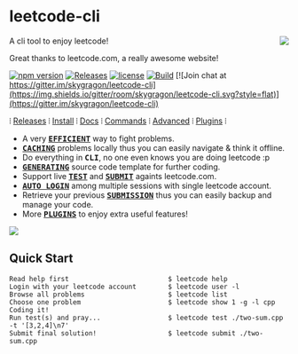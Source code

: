 # leetcode-cli

<img src="https://github.com/skygragon/leetcode-cli/raw/master/docs/logo.png" align="right">

A cli tool to enjoy leetcode!

Great thanks to leetcode.com, a really awesome website!

[![npm version](https://img.shields.io/npm/v/leetcode-cli.svg?style=flat)](https://www.npmjs.com/package/leetcode-cli)
[![Releases](https://img.shields.io/github/release/skygragon/leetcode-cli.svg?style=flat)](https://github.com/skygragon/leetcode-cli/releases)
[![license](https://img.shields.io/npm/l/leetcode-cli.svg?style=flat)](https://github.com/skygragon/leetcode-cli/blob/master/LICENSE)
[![Build](https://img.shields.io/travis/skygragon/leetcode-cli.svg?style=flat)](https://travis-ci.org/skygragon/leetcode-cli)
[![Join chat at https://gitter.im/skygragon/leetcode-cli](https://img.shields.io/gitter/room/skygragon/leetcode-cli.svg?style=flat)](https://gitter.im/skygragon/leetcode-cli)

⦙ [Releases](https://skygragon.github.io/leetcode-cli/releases) ⦙
[Install](https://skygragon.github.io/leetcode-cli/install) ⦙
[Docs](https://skygragon.github.io/leetcode-cli/) ⦙
[Commands](https://skygragon.github.io/leetcode-cli/commands) ⦙
[Advanced](https://skygragon.github.io/leetcode-cli/advanced) ⦙
[Plugins](https://github.com/skygragon/leetcode-cli-plugins) ⦙

* A very <kbd>[**EFFICIENT**](#quick-start)</kbd> way to fight problems.
* <kbd>[**CACHING**](https://skygragon.github.io/leetcode-cli/advanced#cache)</kbd> problems locally thus you can easily navigate & think it offline.
* Do everything in <kbd>**CLI**</kbd>, no one even knows you are doing leetcode :p
* <kbd>[**GENERATING**](https://skygragon.github.io/leetcode-cli/commands#show)</kbd> source code template for further coding.
* Support live <kbd>[**TEST**](https://skygragon.github.io/leetcode-cli/commands#test)</kbd> and <kbd>[**SUBMIT**](https://skygragon.github.io/leetcode-cli/commands#submit)</kbd> againts leetcode.com.
* <kbd>[**AUTO LOGIN**](https://skygragon.github.io/leetcode-cli/advanced#auto-login)</kbd> among multiple sessions with single leetcode account.
* Retrieve your previous <kbd>[**SUBMISSION**](https://skygragon.github.io/leetcode-cli/commands#submission)</kbd> thus you can easily backup and manage your code.
* More <kbd>[**PLUGINS**](https://skygragon.github.io/leetcode-cli/advanced#plugins)</kbd> to enjoy extra useful features!

<kbd><img src="https://github.com/skygragon/leetcode-cli/raw/master/docs/screenshots/intro.2018.01.13.gif" /></kbd>

## Quick Start

	Read help first                         $ leetcode help
	Login with your leetcode account        $ leetcode user -l
	Browse all problems                     $ leetcode list
	Choose one problem                      $ leetcode show 1 -g -l cpp
	Coding it!
	Run test(s) and pray...                 $ leetcode test ./two-sum.cpp -t '[3,2,4]\n7'
	Submit final solution!                  $ leetcode submit ./two-sum.cpp
